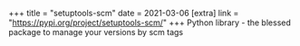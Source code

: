 +++
title = "setuptools-scm"
date = 2021-03-06
[extra]
link = "https://pypi.org/project/setuptools-scm/"
+++
Python library - the blessed package to manage your versions by scm tags

